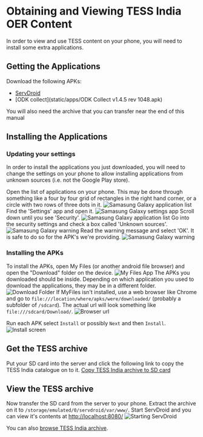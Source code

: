 Obtaining and Viewing TESS India OER Content
============================================

In order to view and use TESS content on your phone, you will need to install some extra applications.

Getting the Applications
------------------------

Download the following APKs:

* [ServDroid](static/apps/org.servDroid.web_1000300.apk) 
* [ODK collect](static/apps/ODK Collect v1.4.5 rev 1048.apk)

You will also need the archive that you can transfer near the end of this manual

Installing the Applications
---------------------------

### Updating your settings ###

In order to install the applications you just downloaded, you will need to change the settings on your phone to allow installing applications from unknown sources (i.e. not the Google Play store).

Open the list of applications on your phone. This may be done through something like a four by four grid of rectangles in the right hand corner, or a circle with two rows of three dots in it.
![Samasung Galaxy application list](static/images/samsung_galaxy_application_list_tiny.png)
Find the 'Settings' app and open it.
![Samasung Galaxy settings app](static/images/samsung_galaxy_settings_app_tiny.png)
Scroll down until you see 'Security'.
![Samasung Galaxy application list](static/images/samsung_galaxy_security_tiny.png)
Go into the security settings and check a box called 'Unknown sources'.
![Samasung Galaxy warning](static/images/samsung_galaxy_unknown_sources_tiny.png)
Read the warning message and select 'OK'. It is safe to do so for the APK's we're providing.
![Samasung Galaxy warning](static/images/samsung_galaxy_warning.png)

### Installing the APKs ###

To install the APKs, open My Files (or another android file browser) and open the "Download" folder on the device.
![My Files App](static/images/my_files_tiny.png)
The APKs you downloaded should be inside. Depending on which application you used to download the applications, they may be in a different folder.
![Download Folder](static/images/download_folder_tiny.png)
If MyFiles isn't installed, use a web browser like Chrome and go to `file:///location/where/apks/were/downloaded/` (probably a subfolder of `/sdcard`). The actual url will look something like `file:///sdcard/Download/`.
![Browser url](static/images/browser_url_tiny.png)

Run each APK select `Install` or possibly `Next` and then `Install`.
![Install screen](static/images/install.png)

Get the TESS archive
--------------------

Put your SD card into the server and click the following link to copy the TESS India catalogue on to it. [Copy TESS India archive to SD card](copy_tess_india.html)

View the TESS archive
---------------------

Now transfer the SD card from the server to your phone. Extract the archive on it to `/storage/emulated/0/servdroid/var/www/`. Start ServDroid and you can view it's contents at [http://localhost:8080/](http://localhost:8080/)
![Starting ServDroid](static/images/starting_servdroid_tiny.png)

You can also [browse TESS India archive](tess.html).
